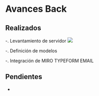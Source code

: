 # Avances Back

## Realizados 

-. Levantamiento de servidor
![](https://i.imgur.com/0OEV5kb.png)

-. Definición de modelos 

-. Integración de MIRO TYPEFORM EMAIL

## Pendientes  

-